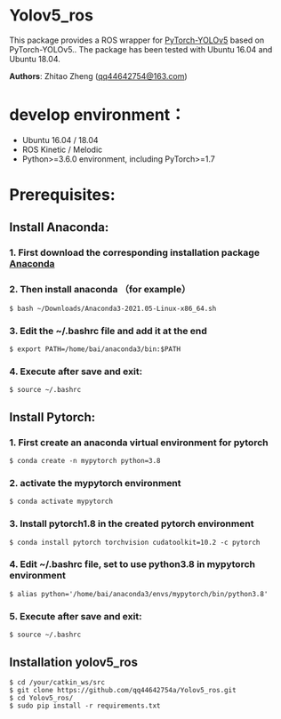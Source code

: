 # Yolov5_ros

This package provides a ROS wrapper for [PyTorch-YOLOv5](https://github.com/ultralytics/yolov5) based on PyTorch-YOLOv5.. The package has been tested with Ubuntu 16.04 and Ubuntu 18.04.

**Authors**: Zhitao Zheng (<qq44642754@163.com>)

# develop environment：
- Ubuntu 16.04 / 18.04
- ROS Kinetic / Melodic
- Python>=3.6.0 environment, including PyTorch>=1.7

# Prerequisites:

## Install Anaconda:

### 1. First download the corresponding installation package [Anaconda](https://www.anaconda.com/products/individual#linux)

### 2. Then install anaconda （for example）

```
$ bash ~/Downloads/Anaconda3-2021.05-Linux-x86_64.sh
```

### 3. Edit the ~/.bashrc file and add it at the end

```
$ export PATH=/home/bai/anaconda3/bin:$PATH
```

### 4. Execute after save and exit:

```
$ source ~/.bashrc
```

## Install Pytorch:

### 1. First create an anaconda virtual environment for pytorch

```
$ conda create -n mypytorch python=3.8
```

### 2. activate the mypytorch environment

```
$ conda activate mypytorch
```

### 3. Install pytorch1.8 in the created pytorch environment

```
$ conda install pytorch torchvision cudatoolkit=10.2 -c pytorch
```

### 4. Edit ~/.bashrc file, set to use python3.8 in mypytorch environment

```
$ alias python='/home/bai/anaconda3/envs/mypytorch/bin/python3.8'
```

### 5. Execute after save and exit:

```
$ source ~/.bashrc
```

## Installation yolov5_ros

```
$ cd /your/catkin_ws/src
$ git clone https://github.com/qq44642754a/Yolov5_ros.git
$ cd Yolov5_ros/
$ sudo pip install -r requirements.txt
```

